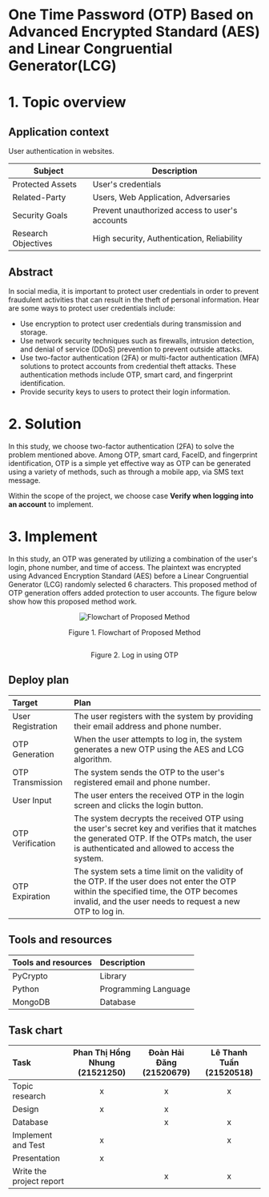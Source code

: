 # One Time Password (OTP) Based on Advanced Encrypted Standard (AES) and Linear Congruential Generator(LCG)

# 1. Topic overview

## Application context
User authentication in websites.

| **Subject** | **Description** |
| --- | --- |
| Protected Assets | User's credentials |
| Related-Party | Users, Web Application, Adversaries |
| Security Goals | Prevent unauthorized access to user's accounts |
| Research Objectives | High security, Authentication, Reliability |

## Abstract
In social media, it is important to protect user credentials in order to prevent fraudulent activities that can result in the theft of personal information. Hear are some ways to protect user credentials include:
- Use encryption to protect user credentials during transmission and storage.
- Use network security techniques such as firewalls, intrusion detection, and denial of service (DDoS) prevention to prevent outside attacks.
- Use two-factor authentication (2FA) or multi-factor authentication (MFA) solutions to protect accounts from credential theft attacks. These authentication methods include OTP, smart card, and fingerprint identification.
- Provide security keys to users to protect their login information.

# 2. Solution
In this study, we choose two-factor authentication (2FA) to solve the problem mentioned above. Among OTP, smart card, FaceID, and fingerprint identification, OTP is a simple yet effective way as OTP can be generated using a variety of methods, such as through a mobile app, via SMS text message. <br/>

Within the scope of the project, we choose case **Verify when logging into an account** to implement. 

# 3. Implement
In this study, an OTP was generated by utilizing a combination of the user's login, phone number, and time of access. The plaintext was encrypted using Advanced Encryption Standard (AES) before a Linear Congruential Generator (LCG) randomly selected 6 characters. This proposed method of OTP generation offers added protection to user accounts. The figure below show how this proposed method work.

<p align="center">
  <img src="https://user-images.githubusercontent.com/91709484/226950629-447f4951-4ad7-4201-ba9b-305d284bc74c.png" alt="Flowchart of Proposed Method"/>
</p>
<p align="center" dir="auto">
Figure 1. Flowchart of Proposed Method
</p>

<p align="center">
  <img src="https://user-images.githubusercontent.com/91709484/226949108-ca00038b-3084-4ea6-a071-932d4e7e798a.jpg" alt=""/>
</p>
<p align="center" dir="auto">
Figure 2. Log in using OTP
</p>

## Deploy plan

| **Target** | **Plan** |
| :--- | :--- |
| User Registration | The user registers with the system by providing their email address and phone number. |
| OTP Generation | When the user attempts to log in, the system generates a new OTP using the AES and LCG algorithm. |
| OTP Transmission | The system sends the OTP to the user's registered email and phone number. |
| User Input | The user enters the received OTP in the login screen and clicks the login button. |
| OTP Verification | The system decrypts the received OTP using the user's secret key and verifies that it matches the generated OTP. If the OTPs match, the user is authenticated and allowed to access the system. |
| OTP Expiration| The system sets a time limit on the validity of the OTP. If the user does not enter the OTP within the specified time, the OTP becomes invalid, and the user needs to request a new OTP to log in. |


## Tools and resources
| **Tools and resources** | **Description** |
| :--- | :--- |
| PyCrypto | Library |
| Python | Programming Language |
|MongoDB  | Database |

## Task chart
| Task | Phan Thị Hồng Nhung (21521250) | Đoàn Hải Đăng (21520679) | Lê Thanh Tuấn (21520518) |
| :--- | :---: | :---: | :---: |
| Topic research | x | x | x |
| Design | x | x |  |
| Database |  | x | x |
| Implement and Test | x |  | x |
| Presentation | x |  |  |
| Write the project report | | x | x |
